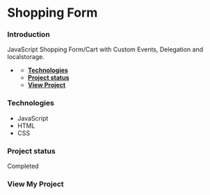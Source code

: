 # **Shopping Form**

### **Introduction**

JavaScript Shopping Form/Cart with Custom Events, Delegation and localstorage.

- [](#)

  - [**Technologies**](#technologies)
  - [**Project status**](#project-status)
  - [**View Project**](#other-information)

### **Technologies**

- JavaScript
- HTML
- CSS

### **Project status**

Completed

### **View My Project**
